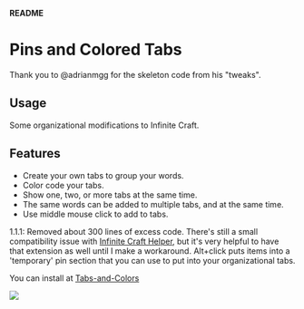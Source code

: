 **README**

# Pins and Colored Tabs
Thank you to @adrianmgg for the skeleton code from his "tweaks".

## Usage
Some organizational modifications to Infinite Craft.

## Features
- Create your own tabs to group your words.
- Color code your tabs.
- Show one, two, or more tabs at the same time.
- The same words can be added to multiple tabs, and at the same time.
- Use middle mouse click to add to tabs.

1.1.1: 
Removed about 300 lines of excess code.
There's still a small compatibility issue with [Infinite Craft Helper](https://greasyfork.org/en/scripts/488667-infinite-craft-helper), but it's very helpful to have that extension as well until I make a workaround.
Alt+click puts items into a 'temporary' pin section that you can use to put into your organizational tabs.

You can install at [Tabs-and-Colors](https://greasyfork.org/en/scripts/522960-infinite-craft-more-pins-colored-tabs)

![](https://github.com/ChessScholar/userscripts/blob/ChessScholar/userscripts/More-Pins-And-Colored-Tabs/Animation.gif)

